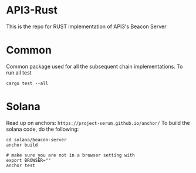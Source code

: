 # API3-Rust
This is the repo for RUST implementation of API3's Beacon Server

# Common
Common package used for all the subsequent chain implementations.
To run all test
```
cargo test --all
```

# Solana
Read up on anchors: `https://project-serum.github.io/anchor/`
To build the solana code, do the following:
```
cd solana/beacon-server
anchor build

# make sure you are not in a browser setting with 
export BROWSER=""
anchor test
```